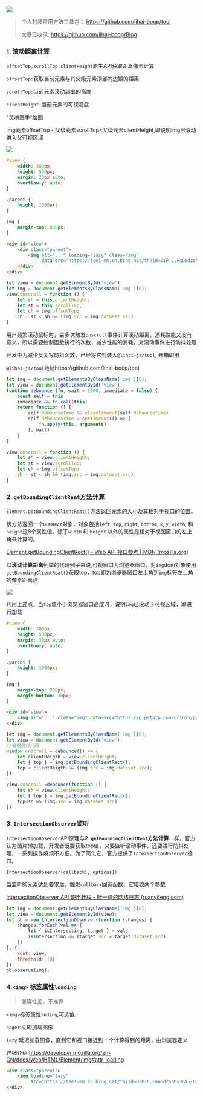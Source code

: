 <img  src="https://static.vue-js.com/6280b990-ff19-11ea-85f6-6fac77c0c9b3.png"/>



> 个人封装常用方法工具包： https://github.com/lihai-boop/tool
>
> 文章已收录: https://github.com/lihai-boop/Blog

### 1. 滚动距离计算

`offsetTop,scrollTop,clientHeight`原生API获取距离像素计算

`offsetTop:`获取当前元素与其父级元素顶部内边距的距离 

`scrollTop:`当前元素滚动超出的高度

`clientHeight:`当前元素的可视高度

"灵魂画手"绘图

img元素offsetTop - 父级元素scrollTop<父级元素clientHeight,即说明img已滚动进入父可视区域

<img src="https://p.pstatp.com/origin/pgc-image/c206105e0c46482a85b69a67a59ce682">



```css
#view {
    width: 300px;
    height: 500px;
    margin: 30px auto;
    overflow-y: auto;
}

.parent {
    height: 1000px;
}

img {
    margin-top: 800px;
}
```

```html
<div id="view">
    <div class="parent">
        <img alt="..." loading="lazy" class="img"
             data-src="https://tse1-mm.cn.bing.net/th?id=OIP-C.FaG6dzohGs3q45-DwsEyQQHaEK&w=165&h=100&c=8&rs=1&qlt=90&o=6&pid=3.1&rm=2">
    </div>
</div>
```

```js
let view = document.getElementById('view');
let img = document.getElementsByClassName('img')[0];
view.onscroll = function () {
    let sh = this.clientHeight;
    let st = this.scrollTop;
    let ch = img.offsetTop;
    ch - st < sh && (img.src = img.dataset.src)
}

```

用户频繁滚动鼠标时，会多次触发`onscroll`事件计算滚动距离，消耗性能又没有意义，所以需要控制函数执行的次数，减少性能的消耗，对滚动事件进行防抖处理

开发中为减少反复写防抖函数，已经将它封装入`@lihai-js/tool`,  开箱即用

`@lihai-js/tool`地址https://github.com/lihai-boop/tool

```js
let img = document.getElementsByClassName('img')[0];
let view = document.getElementById('view');
function debounce (fn, wait = 1000, immediate = false) {
    const self = this
    immediate && fn.call(this)
    return function () {
        self.debounceTime && clearTimeout(self.debounceTime)
        self.debounceTime = setTimeout(() => {
            fn.apply(this, arguments)
        }, wait)
    }
}

view.onscroll = function () {
    let sh = view.clientHeight;
    let st = view.scrollTop;
    let ch = img.offsetTop;
    ch - st < sh && (img.src = img.dataset.src)
}
```



### 2. `getBoundingClientReat`方法计算

`Element.getBoundingClientReat()`方法返回元素的大小及其相对于视口的位置。

该方法返回一个`DOMRect`对象，对象包括`left`, `top`, `right`, `bottom`, `x`, `y`, `width`, 和 `height`这8个属性值。除了`width` 和 `height` 以外的属性是相对于视图窗口的左上角来计算的。

[Element.getBoundingClientRect() - Web API 接口参考 | MDN (mozilla.org)](https://developer.mozilla.org/zh-CN/docs/Web/API/Element/getBoundingClientRect)

以**滚动计算距离**列举的代码例子来说,可视窗口为浏览器窗口，对`img`dom对象使用`getBoundingClientReat()`获取top，top即为浏览器窗口左上角到`img`标签左上角的像素距离点

<img style="margin-left:0px" src="https://p.pstatp.com/origin/pgc-image/29ed156e10984beea6489377496e712e">

利用上述点，当`top`值小于浏览器窗口高度时，说明`img`已滚动于可视区域，即进行加载

```css
#view {
    width: 300px;
    height: 500px;
    margin: 30px auto;
    overflow-y: auto;
}

.parent {
    height: 1000px;
}

img {
    margin-top: 800px;
    margin-bottom: 30px;
}
```

```html
<div id="view">
    <img alt="..." class="img" data-src="https://p.pstatp.com/origin/pgc-image/c206105e0c46482a85b69a67a59ce682" />
</div>
```

```js
let img = document.getElementsByClassName('img')[0];
let view = document.getElementById('view');
//省略防抖代码
window.onscroll = debounce(() => {
    let clientHeigth = view.clientHeight;
    let { top } = img.getBoundingClientRect();
    top < clientHeigth && (img.src = img.dataset.src);
})

view.onscroll =debounce(function () {
    let sh = view.clientHeight;
    let { top } = img.getBoundingClientRect();
    top<sh && (img.src = img.dataset.src)
})
```



### 3. `IntersectionObserver`监听

`IntersectionObserver`API原理与**2. `getBoundingClientReat`方法计算**一样，官方认为图片懒加载，开发者既要获取top值，又要监听滚动事件，还要进行防抖处理，一系列操作麻烦不方便。为了简化它，官方提供了`IntersectionObserver`接口。

`IntersectionObserver(callback[, options])`

当监听的元素达到要求后，触发`callback`回调函数，它接收两个参数

[IntersectionObserver API 使用教程 - 阮一峰的网络日志 (ruanyifeng.com)](http://www.ruanyifeng.com/blog/2016/11/intersectionobserver_api.html)

```js
let img = document.getElementsByClassName('img')[0];
let view = document.getElementById(view);
let ob = new IntersectionObserver(function (changes) {
    changes.forEach(val => {
        let { isIntersecting, target } = val;
        isIntersecting && (target.src = target.dataset.src);
    })
}, {
    root: view,
    threshold: [0]
})
ob.observe(img);
```



### 4.`<img>` 标签属性`loading`

> 兼容性差，不推荐

`<img>`标签属性`loding`,可选值：

`eager`:立即加载图像

`lazy`:延迟加载图像，直到它和视口接近到一个计算得到的距离，由浏览器定义

详细介绍:<a href="https://developer.mozilla.org/zh-CN/docs/Web/HTML/Element/img#attr-loading">https://developer.mozilla.org/zh-CN/docs/Web/HTML/Element/img#attr-loading</a>

```html
<div class="parent">
    <img loading="lazy"
         src="https://tse1-mm.cn.bing.net/th?id=OIP-C.FaG6dzohGs3q45-DwsEyQQHaEK&w=165&h=100&c=8&rs=1&qlt=90&o=6&pid=3.1&rm=2"  alt="...">
</div>
```
